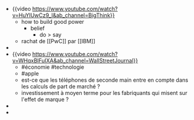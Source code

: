 - {{video https://www.youtube.com/watch?v=HuYlUwCz9_I&ab_channel=BigThink}}
	- how to build good power
		- belief
			- do > say
	- rachat de [[PwC]] par [[IBM]]
-
- {{video https://www.youtube.com/watch?v=WHqxBlFuIXA&ab_channel=WallStreetJournal}}
	- #économie #technologie
	- #apple
	- est-ce que les téléphones de seconde main entre en compte dans les calculs de part de marché ?
	- investissement à moyen terme pour les fabriquants qui misent sur l'effet de marque ?
-
-